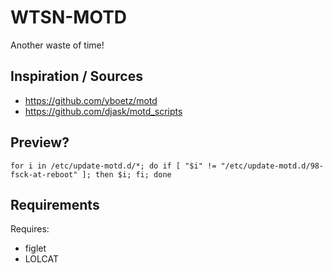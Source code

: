 # WTSN-MOTD

Another waste of time!

## Inspiration / Sources

* https://github.com/yboetz/motd
* https://github.com/djask/motd_scripts

## Preview?

```
for i in /etc/update-motd.d/*; do if [ "$i" != "/etc/update-motd.d/98-fsck-at-reboot" ]; then $i; fi; done
```

## Requirements

Requires:

* figlet
* LOLCAT
